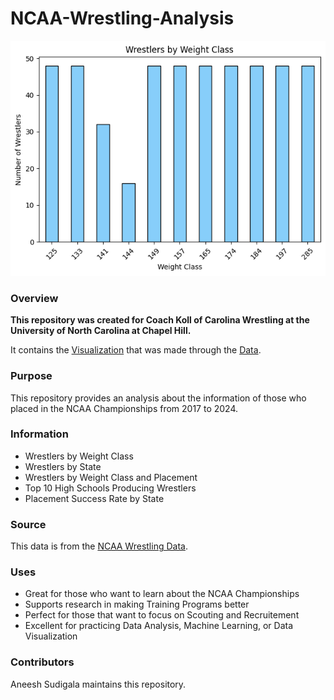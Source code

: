 # NCAA-Wrestling-Analysis

![Bar Graph of Wrestlers by Weight Class](https://raw.githubusercontent.com/AneeshSudigala2006/NCAA-Wrestling-Analysis/refs/heads/main/Visualization/Viz1.png)

### **Overview**

**This repository was created for Coach Koll of Carolina Wrestling at the University of North Carolina at Chapel Hill.**

It contains the [Visualization](https://github.com/AneeshSudigala2006/NCAA-Wrestling-Analysis/tree/main/Visualization) that was made through the [Data](https://github.com/AneeshSudigala2006/NCAA-Wrestling-Analysis/tree/main/Data).

### **Purpose**

This repository provides an analysis about the information of those who placed in the NCAA Championships from 2017 to 2024.

### **Information**

- Wrestlers by Weight Class
- Wrestlers by State
- Wrestlers by Weight Class and Placement
- Top 10 High Schools Producing Wrestlers
- Placement Success Rate by State

### **Source**

This data is from the [NCAA Wrestling Data](https://github.com/AneeshSudigala2006/NCAA-Wrestling-Data).

### **Uses**

- Great for those who want to learn about the NCAA Championships
- Supports research in making Training Programs better
- Perfect for those that want to focus on Scouting and Recruitement
- Excellent for practicing Data Analysis, Machine Learning, or Data Visualization

### **Contributors**

Aneesh Sudigala maintains this repository.
